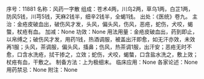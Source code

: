 序号：11881
名称：风药一字散
组成：苍术4两，川乌2两，草乌1两，白芷1两，防风5钱，川芎5钱，天麻2钱半，细辛2钱半，全蝎1钱。
出处：《医统》卷九。
主治：金疮皮破血出，破伤风才发，头风，偏头风，伤风，恶疮，蛇伤，犬咬，蝎螫，杖疮有血。
加减：None
功效：None
用法用量：金疮皮破血出，药到即止，以帛缚之；破伤风才发，用药1钱，热酒调服，被盖出汗即愈，如无汗亦效，未效再1服；头风，茶调服，偏头风，搐鼻；伤风，热茶调1服，出汗安；恶疮无时不愈，口含水洗疮，拭干掺之，立效；蛇伤，犬咬，蝎螫，口含盐水洗之，敷上效；杖疮有血，干敷之。
制备方法：上为极细末。
临床应用：None
各家论述：None
用药禁忌：None
附注：None
